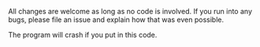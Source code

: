 All changes are welcome as long as no code is involved. If you run into any bugs, please file an issue and explain how that was even possible.

The program will crash if you put in this code.

 ``` ‏‏‎  ‏‏‎  ‏‏‎  ‏‏‎  ‏‏‎  ‏‏‎  ‏‏‎  ‏‏‎  ‏‏‎  ‏‏‎  ‏‏‎  ‏‏‎  ‏‏‎  ‏‏‎  ‏‏‎  ‏‏‎  ‏‏‎  ‏‏‎  ‏‏‎  ‏‏‎  ‏‏‎  ‏‏‎  ‏‏‎  ‏‏‎  ‏‏‎  ‏‏‎   ‏‏‎  ‏‏‎  ‏‏‎  ‏‏‎  ‏‏‎  ‏‏‎  ‏‏‎  ‏‏‎  ‏‏‎  ‏‏‎  ‏‏‎  ‏‏‎  ‏‏‎  ‏‏‎  ‏‏‎  ‏‏‎  ‏‏‎  ‏‏‎  ‏‏‎  ‏‏‎  ‏‏‎  ‏‏‎  ‏‏‎  ‏‏‎  ‏‏‎  ‏‏‎  ‏‏‎  ‏‏‎  ‏‏‎  ‏‏‎  ‏‏‎  ‏‏‎  ‏‏‎  ‏‏‎  ‏‏‎  ‏‏‎  ‏‏‎  ‏‏‎  ‏‏‎  ‏‏‎  ‏‏‎  ‏‏‎  ‏‏‎  ‏‏‎  ‏‏‎  ‏‏‎  ‏‏‎  ‏‏‎  ‏‏‎  ‏‏‎  ‏‏‎  ‏‏‎  ‏‏‎  ‏‏‎  ‏‏‎  ‏‏‎  ‏‏‎  ‏‏‎  ‏‏‎  ‏‏‎  ‏‏‎  ‏‏‎  ‏‏‎  ‏‏‎  ‏‏‎  ‏‏‎  ‏‏‎  ‏‏‎  ‏‏‎  ‏‏‎  ‏‏‎  ‏‏‎  ‏‏‎  ‏‏‎  ‏‏‎  ‏‏‎  ‏‏‎  ‏‏‎  ‏‏‎  ‏‏‎  ‏‏‎  ‏‏‎  ‏‏‎  ‏‏‎  ‏‏‎  ‏‏‎  ‏‏‎  ‏‏‎  ‏‏‎ ‏‏‎```
